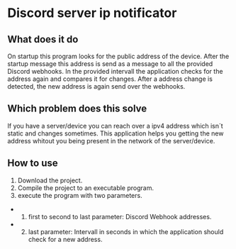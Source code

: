 # Discord server ip notificator
## What does it do
On startup this program looks for the public address of the device. After the startup message this address is send as a message to all the provided Discord webhooks. In the provided intervall the application checks for the address again and compares it for changes. After a address change is detected, the new address is again send over the webhooks.

## Which problem does this solve
If you have a server/device you can reach over a ipv4 address which isn´t static and changes sometimes. This application helps you getting the new address whitout you being present in the network of the server/device.

## How to use
1. Download the project.
2. Compile the project to an executable program.
3. execute the program with two parameters.
- 1. first to second to last parameter: Discord Webhook addresses.
- 2. last parameter: Intervall in seconds in which the application should check for a new address.
